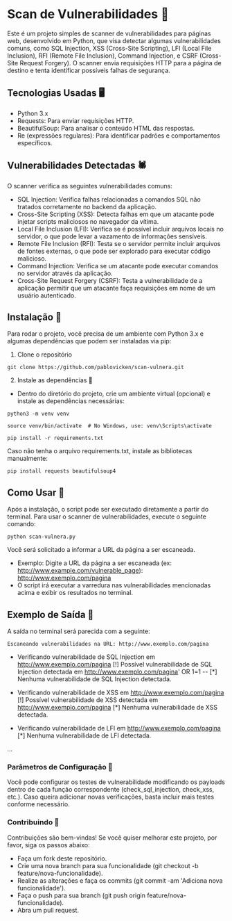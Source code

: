 # Scan de Vulnerabilidades 👾
Este é um projeto simples de scanner de vulnerabilidades para páginas web, desenvolvido em Python, que visa detectar algumas vulnerabilidades comuns, como SQL Injection, XSS (Cross-Site Scripting), LFI (Local File Inclusion), RFI (Remote File Inclusion), Command Injection, e CSRF (Cross-Site Request Forgery). O scanner envia requisições HTTP para a página de destino e tenta identificar possíveis falhas de segurança.

## Tecnologias Usadas 🖥
- Python 3.x
- Requests: Para enviar requisições HTTP.
- BeautifulSoup: Para analisar o conteúdo HTML das respostas.
- Re (expressões regulares): Para identificar padrões e comportamentos específicos.

## Vulnerabilidades Detectadas 🕷
O scanner verifica as seguintes vulnerabilidades comuns:

- SQL Injection: Verifica falhas relacionadas a comandos SQL não tratados corretamente no backend da aplicação.
- Cross-Site Scripting (XSS): Detecta falhas em que um atacante pode injetar scripts maliciosos no navegador da vítima.
- Local File Inclusion (LFI): Verifica se é possível incluir arquivos locais no servidor, o que pode levar a vazamento de informações sensíveis.
- Remote File Inclusion (RFI): Testa se o servidor permite incluir arquivos de fontes externas, o que pode ser explorado para executar código malicioso.
- Command Injection: Verifica se um atacante pode executar comandos no servidor através da aplicação.
- Cross-Site Request Forgery (CSRF): Testa a vulnerabilidade de a aplicação permitir que um atacante faça requisições em nome de um usuário autenticado.

## Instalação 🧷
Para rodar o projeto, você precisa de um ambiente com Python 3.x e algumas dependências que podem ser instaladas via pip:

1. Clone o repositório
```
git clone https://github.com/pablovicken/scan-vulnera.git
```
2. Instale as dependências 📌
- Dentro do diretório do projeto, crie um ambiente virtual (opcional) e instale as dependências necessárias:
```
python3 -m venv venv
```
```
source venv/bin/activate  # No Windows, use: venv\Scripts\activate
```
```
pip install -r requirements.txt
```
Caso não tenha o arquivo requirements.txt, instale as bibliotecas manualmente:
```
pip install requests beautifulsoup4
```
## Como Usar 📑
Após a instalação, o script pode ser executado diretamente a partir do terminal. Para usar o scanner de vulnerabilidades, execute o seguinte comando:
```
python scan-vulnera.py
```
Você será solicitado a informar a URL da página a ser escaneada. 
- Exemplo: Digite a URL da página a ser escaneada (ex: http://www.example.com/vulnerable_page): http://www.exemplo.com/pagina
- O script irá executar a varredura nas vulnerabilidades mencionadas acima e exibir os resultados no terminal.

## Exemplo de Saída 🔎
A saída no terminal será parecida com a seguinte:

```
Escaneando vulnerabilidades na URL: http://www.exemplo.com/pagina
```
- Verificando vulnerabilidade de SQL Injection em http://www.exemplo.com/pagina
[!] Possível vulnerabilidade de SQL Injection detectada em http://www.exemplo.com/pagina' OR 1=1 --
[*] Nenhuma vulnerabilidade de SQL Injection detectada.

- Verificando vulnerabilidade de XSS em http://www.exemplo.com/pagina
[!] Possível vulnerabilidade de XSS detectada em http://www.exemplo.com/pagina<script>alert("XSS")</script>
[*] Nenhuma vulnerabilidade de XSS detectada.

- Verificando vulnerabilidade de LFI em http://www.exemplo.com/pagina
[*] Nenhuma vulnerabilidade de LFI detectada.

...

### Parâmetros de Configuração 🔐
Você pode configurar os testes de vulnerabilidade modificando os payloads dentro de cada função correspondente (check_sql_injection, check_xss, etc.). Caso queira adicionar novas verificações, basta incluir mais testes conforme necessário.

### Contribuindo 🧮
Contribuições são bem-vindas! Se você quiser melhorar este projeto, por favor, siga os passos abaixo:
- Faça um fork deste repositório.
- Crie uma nova branch para sua funcionalidade (git checkout -b feature/nova-funcionalidade).
- Realize as alterações e faça os commits (git commit -am 'Adiciona nova funcionalidade').
- Faça o push para sua branch (git push origin feature/nova-funcionalidade).
- Abra um pull request.


